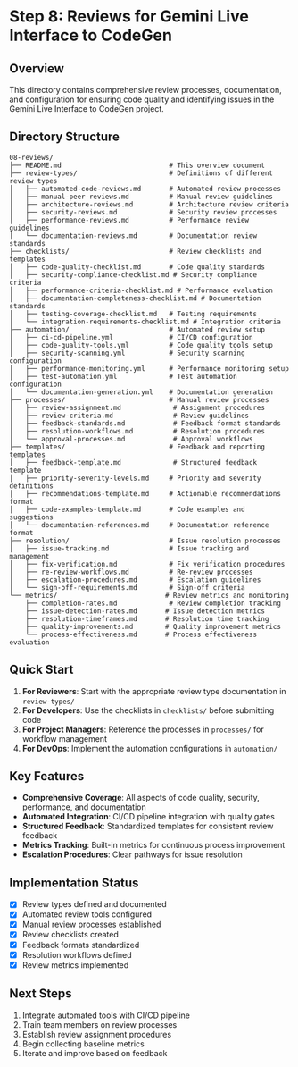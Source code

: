 # Step 8: Reviews for Gemini Live Interface to CodeGen

## Overview

This directory contains comprehensive review processes, documentation, and configuration for ensuring code quality and identifying issues in the Gemini Live Interface to CodeGen project.

## Directory Structure

```
08-reviews/
├── README.md                           # This overview document
├── review-types/                       # Definitions of different review types
│   ├── automated-code-reviews.md       # Automated review processes
│   ├── manual-peer-reviews.md          # Manual review guidelines
│   ├── architecture-reviews.md         # Architecture review criteria
│   ├── security-reviews.md             # Security review processes
│   ├── performance-reviews.md          # Performance review guidelines
│   └── documentation-reviews.md        # Documentation review standards
├── checklists/                         # Review checklists and templates
│   ├── code-quality-checklist.md       # Code quality standards
│   ├── security-compliance-checklist.md # Security compliance criteria
│   ├── performance-criteria-checklist.md # Performance evaluation
│   ├── documentation-completeness-checklist.md # Documentation standards
│   ├── testing-coverage-checklist.md   # Testing requirements
│   └── integration-requirements-checklist.md # Integration criteria
├── automation/                         # Automated review setup
│   ├── ci-cd-pipeline.yml              # CI/CD configuration
│   ├── code-quality-tools.yml          # Code quality tools setup
│   ├── security-scanning.yml           # Security scanning configuration
│   ├── performance-monitoring.yml      # Performance monitoring setup
│   ├── test-automation.yml             # Test automation configuration
│   └── documentation-generation.yml    # Documentation generation
├── processes/                          # Manual review processes
│   ├── review-assignment.md             # Assignment procedures
│   ├── review-criteria.md               # Review guidelines
│   ├── feedback-standards.md            # Feedback format standards
│   ├── resolution-workflows.md          # Resolution procedures
│   └── approval-processes.md            # Approval workflows
├── templates/                          # Feedback and reporting templates
│   ├── feedback-template.md             # Structured feedback template
│   ├── priority-severity-levels.md     # Priority and severity definitions
│   ├── recommendations-template.md     # Actionable recommendations format
│   ├── code-examples-template.md       # Code examples and suggestions
│   └── documentation-references.md     # Documentation reference format
├── resolution/                         # Issue resolution processes
│   ├── issue-tracking.md               # Issue tracking and management
│   ├── fix-verification.md             # Fix verification procedures
│   ├── re-review-workflows.md          # Re-review processes
│   ├── escalation-procedures.md        # Escalation guidelines
│   └── sign-off-requirements.md        # Sign-off criteria
└── metrics/                           # Review metrics and monitoring
    ├── completion-rates.md             # Review completion tracking
    ├── issue-detection-rates.md       # Issue detection metrics
    ├── resolution-timeframes.md       # Resolution time tracking
    ├── quality-improvements.md        # Quality improvement metrics
    └── process-effectiveness.md       # Process effectiveness evaluation
```

## Quick Start

1. **For Reviewers**: Start with the appropriate review type documentation in `review-types/`
2. **For Developers**: Use the checklists in `checklists/` before submitting code
3. **For Project Managers**: Reference the processes in `processes/` for workflow management
4. **For DevOps**: Implement the automation configurations in `automation/`

## Key Features

- **Comprehensive Coverage**: All aspects of code quality, security, performance, and documentation
- **Automated Integration**: CI/CD pipeline integration with quality gates
- **Structured Feedback**: Standardized templates for consistent review feedback
- **Metrics Tracking**: Built-in metrics for continuous process improvement
- **Escalation Procedures**: Clear pathways for issue resolution

## Implementation Status

- [x] Review types defined and documented
- [x] Automated review tools configured
- [x] Manual review processes established
- [x] Review checklists created
- [x] Feedback formats standardized
- [x] Resolution workflows defined
- [x] Review metrics implemented

## Next Steps

1. Integrate automated tools with CI/CD pipeline
2. Train team members on review processes
3. Establish review assignment procedures
4. Begin collecting baseline metrics
5. Iterate and improve based on feedback

